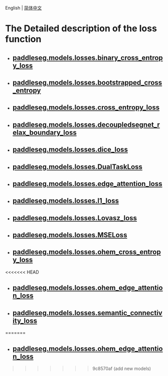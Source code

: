 English | [简体中文](losses_cn.md)
# The Detailed description of the loss function

* ## [paddleseg.models.losses.binary_cross_entropy_loss](./BCELoss_en.md)

* ## [paddleseg.models.losses.bootstrapped_cross_entropy](./BootstrappedCrossEntropyLoss_en.md)

* ## [paddleseg.models.losses.cross_entropy_loss](./CrossEntropyLoss_en.md)

* ## [paddleseg.models.losses.decoupledsegnet_relax_boundary_loss](./RelaxBoundaryLoss_en.md)

* ## [paddleseg.models.losses.dice_loss](./DiceLoss_en.md)

* ## [paddleseg.models.losses.DualTaskLoss](./DualTaskLoss_en.md)

* ## [paddleseg.models.losses.edge_attention_loss](./EdgeAttentionLoss_en.md)

* ## [paddleseg.models.losses.l1_loss](./L1Loss_en.md)

* ## [paddleseg.models.losses.Lovasz_loss](./lovasz_loss_en.md)

* ## [paddleseg.models.losses.MSELoss](./MSELoss_en.md)

* ## [paddleseg.models.losses.ohem_cross_entropy_loss](./OhemCrossEntropyLoss_en.md)

<<<<<<< HEAD
* ## [paddleseg.models.losses.ohem_edge_attention_loss](./OhemEdgeAttentionLoss_en.md)

* ## [paddleseg.models.losses.semantic_connectivity_loss](./SemanticConnectivityLoss_en.md)
=======
* ## [paddleseg.models.losses.ohem_edge_attention_loss](./OhemEdgeAttentionLoss_en.md)
>>>>>>> 9c8570af (add new models)
